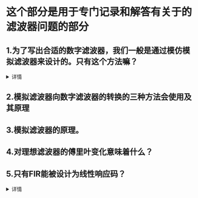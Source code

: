 # 这个部分是用于专门记录和解答有关于的滤波器问题的部分  
## 1.为了写出合适的数字滤波器，我们一般是通过模仿模拟滤波器来设计的。只有这个方法嘛？  
<details>
<summary>详情</summary>
设计数字滤波器的方法有多种，并不仅仅限于模仿模拟滤波器。以下是几种常见的数字滤波器设计方法：

1. 基于模拟滤波器的设计方法
双线性变换（Bilinear Transform）：将模拟滤波器的s域转化为数字滤波器的z域，保持频率响应特性。常用于设计IIR（无限冲激响应）滤波器。
脉冲响应不变法（Impulse Invariant Method）：直接将模拟滤波器的脉冲响应离散化，适用于某些特定滤波器类型。
2. 直接设计方法
窗函数法（Window Method）：使用窗函数对理想滤波器的冲激响应进行截断，以设计FIR（有限冲激响应）滤波器。这种方法简单直观。
频率抽样法（Frequency Sampling Method）：在频域上指定滤波器的频率响应，然后通过逆傅里叶变换得到滤波器的时域表示。
最小二乘法（Least Squares Method）：通过最小化滤波器实际频率响应和期望频率响应之间的误差来设计滤波器。
3. 最优设计方法
切比雪夫逼近法（Chebyshev Approximation Method）：通过最小化最大误差来设计滤波器频率响应。常用于设计FIR滤波器，产生等波纹（equiripple）滤波器。
最小相位滤波器设计（Minimum Phase Filter Design）：设计一个最小相位的滤波器，以实现最小的时域失真。
4. 基于迭代优化的设计方法
粒子群优化（Particle Swarm Optimization, PSO）：利用群体智能算法优化滤波器系数。
遗传算法（Genetic Algorithm, GA）：利用进化算法优化滤波器的频率响应特性。
5. 其他方法
模型预测控制（Model Predictive Control, MPC）：利用模型预测控制思想进行滤波器设计。
自适应滤波器设计（Adaptive Filter Design）：滤波器系数随输入信号变化而自适应调整，常用于非平稳信号处理。
</details>   

## 2.模拟滤波器向数字滤波器的转换的三种方法会使用及其原理  
## 3.模拟滤波器的原理。  
## 4.对理想滤波器的傅里叶变化意味着什么？ 
## 5.只有FIR能被设计为线性响应码？
<details>
<summary>详情</summary>
  虽然FIR（有限脉冲响应）滤波器更常用于设计线性相位滤波器，但实际上，某些IIR（无限脉冲响应）滤波器在特定条件下也可以实现近似线性相位响应。然而，通常情况下，FIR滤波器更容易设计和实现线性相位，而IIR滤波器在这方面有更多的限制。

### FIR滤波器的线性相位
FIR滤波器能够实现精确的线性相位响应，主要是因为它们可以通过对称或反对称的冲激响应设计。具体而言，FIR滤波器的系数可以满足以下条件之一：

对称系数：
h(n) = h(N-1-n)


反对称系数： h(n) = -h(N-1-n)

通过这种设计，FIR滤波器的相位响应成为频率的线性函数，保证了无相位失真和恒定群延迟。

### IIR滤波器的线性相位
IIR滤波器由于其反馈结构，通常很难实现严格的线性相位。IIR滤波器的设计目标往往是优化幅度响应，而不是相位响应。然而，某些特定的IIR滤波器设计技术可以在某些频率范围内近似线性相位，例如：

- **All-pass Filters**：全通滤波器具有恒定的幅度响应，其相位响应可以设计为近似线性。通过组合全通滤波器和其他IIR滤波器，可以在一定程度上实现近似线性相位响应。
- **Phase Equalization**：通过相位均衡技术，可以对IIR滤波器的相位响应进行补偿，使其在特定频率范围内近似线性。
- **Bessel Filters**：贝塞尔滤波器具有良好的相位响应，能够在有限的频率范围内提供近似线性相位，但这种滤波器的幅频响应通常不是最佳的。

</details>
